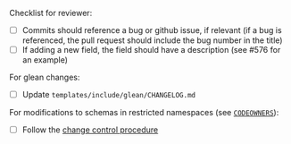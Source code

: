 Checklist for reviewer:

- [ ] Commits should reference a bug or github issue, if relevant (if a bug is referenced, the pull request should include the bug number in the title)
- [ ] If adding a new field, the field should have a description (see #576 for an example)

For glean changes:
- [ ] Update `templates/include/glean/CHANGELOG.md`

For modifications to schemas in restricted namespaces (see [`CODEOWNERS`](/CODEOWNERS)):
- [ ] Follow the [change control procedure](https://docs.google.com/document/d/1TTJi4ht7NuzX6BPG_KTr6omaZg70cEpxe9xlpfnHj9k/edit#heading=h.ttegrcfy18ck)

